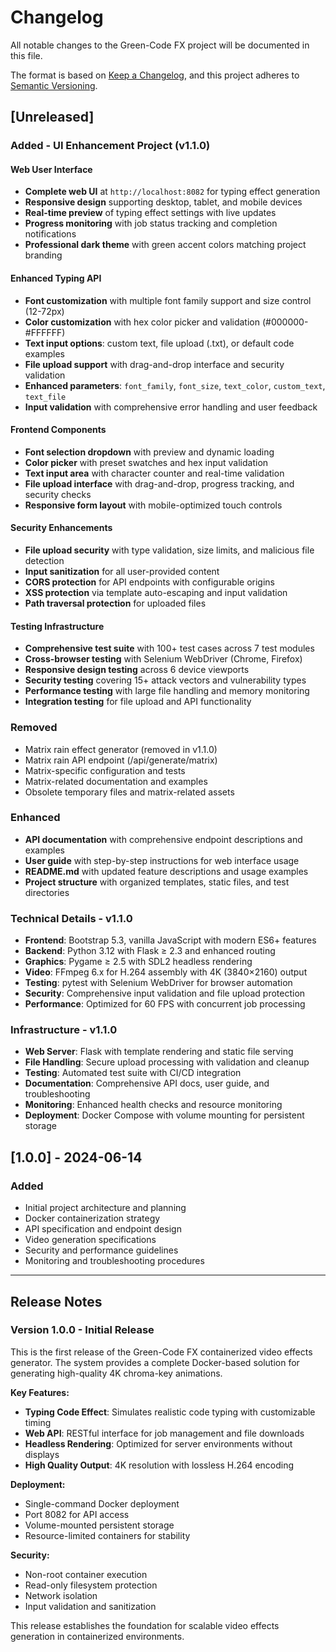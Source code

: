 # Changelog

All notable changes to the Green-Code FX project will be documented in this file.

The format is based on [Keep a Changelog](https://keepachangelog.com/en/1.0.0/),
and this project adheres to [Semantic Versioning](https://semver.org/spec/v2.0.0.html).

## [Unreleased]

### Added - UI Enhancement Project (v1.1.0)

#### Web User Interface
- **Complete web UI** at `http://localhost:8082` for typing effect generation
- **Responsive design** supporting desktop, tablet, and mobile devices
- **Real-time preview** of typing effect settings with live updates
- **Progress monitoring** with job status tracking and completion notifications
- **Professional dark theme** with green accent colors matching project branding

#### Enhanced Typing API
- **Font customization** with multiple font family support and size control (12-72px)
- **Color customization** with hex color picker and validation (#000000-#FFFFFF)
- **Text input options**: custom text, file upload (.txt), or default code examples
- **File upload support** with drag-and-drop interface and security validation
- **Enhanced parameters**: `font_family`, `font_size`, `text_color`, `custom_text`, `text_file`
- **Input validation** with comprehensive error handling and user feedback

#### Frontend Components
- **Font selection dropdown** with preview and dynamic loading
- **Color picker** with preset swatches and hex input validation
- **Text input area** with character counter and real-time validation
- **File upload interface** with drag-and-drop, progress tracking, and security checks
- **Responsive form layout** with mobile-optimized touch controls

#### Security Enhancements
- **File upload security** with type validation, size limits, and malicious file detection
- **Input sanitization** for all user-provided content
- **CORS protection** for API endpoints with configurable origins
- **XSS protection** via template auto-escaping and input validation
- **Path traversal protection** for uploaded files

#### Testing Infrastructure
- **Comprehensive test suite** with 100+ test cases across 7 test modules
- **Cross-browser testing** with Selenium WebDriver (Chrome, Firefox)
- **Responsive design testing** across 6 device viewports
- **Security testing** covering 15+ attack vectors and vulnerability types
- **Performance testing** with large file handling and memory monitoring
- **Integration testing** for file upload and API functionality

### Removed
- Matrix rain effect generator (removed in v1.1.0)
- Matrix rain API endpoint (/api/generate/matrix)
- Matrix-specific configuration and tests
- Matrix-related documentation and examples
- Obsolete temporary files and matrix-related assets

### Enhanced
- **API documentation** with comprehensive endpoint descriptions and examples
- **User guide** with step-by-step instructions for web interface usage
- **README.md** with updated feature descriptions and usage examples
- **Project structure** with organized templates, static files, and test directories

### Technical Details - v1.1.0
- **Frontend**: Bootstrap 5.3, vanilla JavaScript with modern ES6+ features
- **Backend**: Python 3.12 with Flask ≥ 2.3 and enhanced routing
- **Graphics**: Pygame ≥ 2.5 with SDL2 headless rendering
- **Video**: FFmpeg 6.x for H.264 assembly with 4K (3840×2160) output
- **Testing**: pytest with Selenium WebDriver for browser automation
- **Security**: Comprehensive input validation and file upload protection
- **Performance**: Optimized for 60 FPS with concurrent job processing

### Infrastructure - v1.1.0
- **Web Server**: Flask with template rendering and static file serving
- **File Handling**: Secure upload processing with validation and cleanup
- **Testing**: Automated test suite with CI/CD integration
- **Documentation**: Comprehensive API docs, user guide, and troubleshooting
- **Monitoring**: Enhanced health checks and resource monitoring
- **Deployment**: Docker Compose with volume mounting for persistent storage

## [1.0.0] - 2024-06-14

### Added
- Initial project architecture and planning
- Docker containerization strategy
- API specification and endpoint design
- Video generation specifications
- Security and performance guidelines
- Monitoring and troubleshooting procedures

---

## Release Notes

### Version 1.0.0 - Initial Release

This is the first release of the Green-Code FX containerized video effects generator. The system provides a complete Docker-based solution for generating high-quality 4K chroma-key animations.

**Key Features:**
- **Typing Code Effect**: Simulates realistic code typing with customizable timing
- **Web API**: RESTful interface for job management and file downloads
- **Headless Rendering**: Optimized for server environments without displays
- **High Quality Output**: 4K resolution with lossless H.264 encoding

**Deployment:**
- Single-command Docker deployment
- Port 8082 for API access
- Volume-mounted persistent storage
- Resource-limited containers for stability

**Security:**
- Non-root container execution
- Read-only filesystem protection
- Network isolation
- Input validation and sanitization

This release establishes the foundation for scalable video effects generation in containerized environments.
